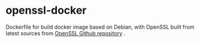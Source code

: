 # openssl-docker

Dockerfile for build docker image based on Debian, with OpenSSL built from latest sources from [OpenSSL Github repository](https://github.com/openssl/openssl) .
